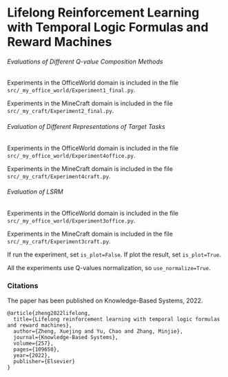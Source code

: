 # Lifelong Reinforcement Learning with Temporal Logic Formulas and Reward Machines

###### Evaluations of Different Q-value Composition Methods

Experiments in the OfficeWorld domain is included in the file `src/_my_office_world/Experiment1_final.py`.

Experiments in the MineCraft domain is included in the file `src/_my_craft/Experiment2_final.py`.

###### Evaluation of Different Representations of Target Tasks

Experiments in the OfficeWorld domain is included in the file `src/_my_office_world/Experiment4office.py`.

Experiments in the MineCraft domain is included in the file `src/_my_craft/Experiment4craft.py`.

###### Evaluation of LSRM

Experiments in the OfficeWorld domain is included in the file `src/_my_office_world/Experiment3office.py`.

Experiments in the MineCraft domain is included in the file `src/_my_craft/Experiment3craft.py`.

If run the experiment, set `is_plot=False`. If plot the result, set `is_plot=True`.

All the experiments use Q-values normalization, so `use_normalize=True`.


### Citations

The paper has been published on Knowledge-Based Systems, 2022.

```
@article{zheng2022lifelong,
  title={Lifelong reinforcement learning with temporal logic formulas and reward machines},
  author={Zheng, Xuejing and Yu, Chao and Zhang, Minjie},
  journal={Knowledge-Based Systems},
  volume={257},
  pages={109650},
  year={2022},
  publisher={Elsevier}
}
```
